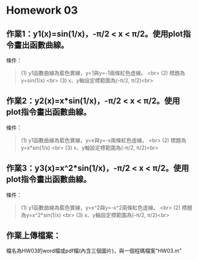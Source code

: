 # Homework 03

## 作業1：y1(x)=sin(1/x)，-π/2 < x < π/2。使用plot指令畫出函數曲線。
條件： 
> (1) y1函數曲線為藍色實線，y=1與y=-1兩條紅色虛線。 <br\>
> (2) 標題為y=sin(1/x) <br\>
> (3) x、y軸設定標範圍為(-π/2, π/2)<br\>

## 作業2：y2(x)=x*sin(1/x)，-π/2 < x < π/2。使用plot指令畫出函數曲線。
條件： 
> (1) y1函數曲線為藍色實線，y=x與y=-x兩條紅色虛線。 <br\>
> (2) 標題為y=x*sin(1/x) <br\>
> (3) x、y軸設定標範圍為(-π/2, π/2)<br\>

## 作業3：y3(x)=x^2*sin(1/x)，-π/2 < x < π/2。使用plot指令畫出函數曲線。

條件： 
> (1) y1函數曲線為藍色實線，y=x^2與y=-x^2兩條紅色虛線。 <br\>
> (2) 標題為y=x^2*sin(1/x) <br\>
> (3) x、y軸設定標範圍為(-π/2, π/2)<br\>

## 作業上傳檔案：
檔名為HW03的word檔或pdf檔(內含三個圖片)，與一個程碼檔案"HW03.m"

